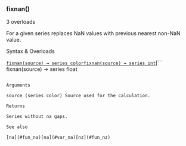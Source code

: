 ### fixnan()

3 overloads

For a given series replaces NaN values with previous nearest non-NaN value.

Syntax & Overloads

[```
fixnan(source) → series color
```](#fun_fixnan-0)[```
fixnan(source) → series int
```](#fun_fixnan-1)[```
fixnan(source) → series float
```](#fun_fixnan-2)

Arguments

source (series color) Source used for the calculation.

Returns

Series without na gaps.

See also

[na](#fun_na)[na](#var_na)[nz](#fun_nz)
